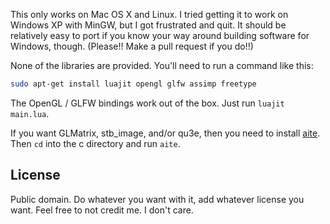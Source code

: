 This only works on Mac OS X and Linux. I tried getting it to work on Windows XP with MinGW, but I got frustrated and quit. It should be relatively easy to port if you know your way around building software for Windows, though. (Please!! Make a pull request if you do!!)

None of the libraries are provided. You'll need to run a command like this:

```bash
sudo apt-get install luajit opengl glfw assimp freetype
```

The OpenGL / GLFW bindings work out of the box. Just run `luajit main.lua`.

If you want GLMatrix, stb\_image, and/or qu3e, then you need to install [aite](https://github.com/rweichler/aite). Then `cd` into the c directory and run `aite`.

## License

Public domain. Do whatever you want with it, add whatever license you want. Feel free to not credit me. I don't care.
